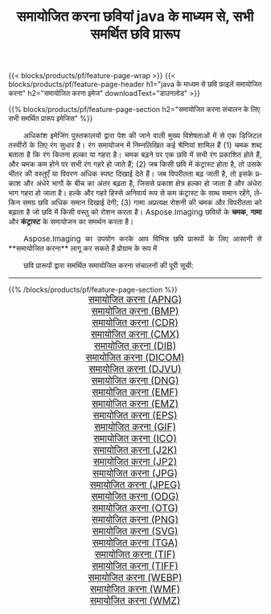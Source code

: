 ﻿---
title: समायोजित करना छवियां java के माध्यम से, सभी समर्थित छवि प्रारूप 
weight: 3920
url: /hi/java/adjust/ 
lang: hi
langdirlevel: 2
locales: zh-hans,ja,it,ru,de,es,fr,nl,id,lt,pl,pt,vi,tr,ko,zh-hant,ar,hi,th,sv,cs,uk,he
description: Aspose.Imaging का उपयोग करके आप java के माध्यम से आसानी से समायोजित करना चित्र बना सकते हैं
---

{{< blocks/products/pf/feature-page-wrap >}}
{{< blocks/products/pf/feature-page-header h1="java के माध्यम से छवि फ़ाइलें समायोजित करना" h2="समायोजित करना इमेज" downloadText="डाउनलोड" >}}


{{% blocks/products/pf/feature-page-section  h2="समायोजित करना संचालन के लिए सभी समर्थित प्रारूप इमेजिस" %}}
<p align="justify" style="text-indent:2em;font-size:15px;">
अधिकांश इमेजिंग पुस्तकालयों द्वारा पेश की जाने वाली मुख्य विशेषताओं में से एक डिजिटल तस्वीरों के लिए रंग सुधार है। रंग समायोजन में निम्नलिखित कई श्रेणियां शामिल हैं (1) चमक शब्द बताता है कि रंग कितना हल्का या गहरा है। चमक बढ़ने पर एक छवि में सभी रंग प्रकाशित होते हैं, और चमक कम होने पर सभी रंग गहरे हो जाते हैं; (2) जब किसी छवि में कंट्रास्ट होता है, तो उसके भीतर की वस्तुएँ या विवरण अधिक स्पष्ट दिखाई देते हैं। जब विपरीतता बढ़ जाती है, तो इसके प्रकाश और अंधेरे भागों के बीच का अंतर बढ़ता है, जिससे प्रकाश क्षेत्र हल्का हो जाता है और अंधेरा भाग गहरा हो जाता है। हल्के और गहरे हिस्से अनिवार्य रूप से कम कंट्रास्ट के साथ समान रहेंगे, लेकिन समग्र छवि अधिक समान दिखाई देगी; (3) गामा अप्रत्यक्ष रोशनी की चमक और विपरीतता को बढ़ाता है जो छवि में किसी वस्तु को रोशन करता है। Aspose.Imaging छवियों के <b>चमक</b>, <b>गामा</b> और <b>कंट्रास्ट</b> के समायोजन का समर्थन करता है।
</p>
<p align="justify" style="text-indent:2em;font-size:15px;">
Aspose.Imaging का उपयोग करके आप विभिन्न छवि प्रारूपों के लिए आसानी से **समायोजित करना** लागू कर सकते हैं प्रोग्राम के रूप में
</p>
<p align="justify" style="text-indent:2em;font-size:15px;">
छवि प्रारूपों द्वारा समर्थित समायोजित करना संचालनों की पूरी सूची:
</p>
<hr/>
{{% /blocks/products/pf/feature-page-section %}}
<div class="container-fluid productfamilypage bg-gray">
    <div class="convertypes bg-gray agp-content section">
        <div class="container">
		<div class="row other-converters" style="gap: 10px;font-size: 19px;text-align:center;">
		    <div class='col-md-2 other-converter remove-lp remove-rp'><a href="/imaging/hi/java/adjust/apng/" style="padding:15px;">समायोजित करना (APNG)</a></div><div class='col-md-2 other-converter remove-lp remove-rp'><a href="/imaging/hi/java/adjust/bmp/" style="padding:15px;">समायोजित करना (BMP)</a></div><div class='col-md-2 other-converter remove-lp remove-rp'><a href="/imaging/hi/java/adjust/cdr/" style="padding:15px;">समायोजित करना (CDR)</a></div><div class='col-md-2 other-converter remove-lp remove-rp'><a href="/imaging/hi/java/adjust/cmx/" style="padding:15px;">समायोजित करना (CMX)</a></div><div class='col-md-2 other-converter remove-lp remove-rp'><a href="/imaging/hi/java/adjust/dib/" style="padding:15px;">समायोजित करना (DIB)</a></div><div class='col-md-2 other-converter remove-lp remove-rp'><a href="/imaging/hi/java/adjust/dicom/" style="padding:15px;">समायोजित करना (DICOM)</a></div><div class='col-md-2 other-converter remove-lp remove-rp'><a href="/imaging/hi/java/adjust/djvu/" style="padding:15px;">समायोजित करना (DJVU)</a></div><div class='col-md-2 other-converter remove-lp remove-rp'><a href="/imaging/hi/java/adjust/dng/" style="padding:15px;">समायोजित करना (DNG)</a></div><div class='col-md-2 other-converter remove-lp remove-rp'><a href="/imaging/hi/java/adjust/emf/" style="padding:15px;">समायोजित करना (EMF)</a></div><div class='col-md-2 other-converter remove-lp remove-rp'><a href="/imaging/hi/java/adjust/emz/" style="padding:15px;">समायोजित करना (EMZ)</a></div><div class='col-md-2 other-converter remove-lp remove-rp'><a href="/imaging/hi/java/adjust/eps/" style="padding:15px;">समायोजित करना (EPS)</a></div><div class='col-md-2 other-converter remove-lp remove-rp'><a href="/imaging/hi/java/adjust/gif/" style="padding:15px;">समायोजित करना (GIF)</a></div><div class='col-md-2 other-converter remove-lp remove-rp'><a href="/imaging/hi/java/adjust/ico/" style="padding:15px;">समायोजित करना (ICO)</a></div><div class='col-md-2 other-converter remove-lp remove-rp'><a href="/imaging/hi/java/adjust/j2k/" style="padding:15px;">समायोजित करना (J2K)</a></div><div class='col-md-2 other-converter remove-lp remove-rp'><a href="/imaging/hi/java/adjust/jp2/" style="padding:15px;">समायोजित करना (JP2)</a></div><div class='col-md-2 other-converter remove-lp remove-rp'><a href="/imaging/hi/java/adjust/jpg/" style="padding:15px;">समायोजित करना (JPG)</a></div><div class='col-md-2 other-converter remove-lp remove-rp'><a href="/imaging/hi/java/adjust/jpeg/" style="padding:15px;">समायोजित करना (JPEG)</a></div><div class='col-md-2 other-converter remove-lp remove-rp'><a href="/imaging/hi/java/adjust/odg/" style="padding:15px;">समायोजित करना (ODG)</a></div><div class='col-md-2 other-converter remove-lp remove-rp'><a href="/imaging/hi/java/adjust/otg/" style="padding:15px;">समायोजित करना (OTG)</a></div><div class='col-md-2 other-converter remove-lp remove-rp'><a href="/imaging/hi/java/adjust/png/" style="padding:15px;">समायोजित करना (PNG)</a></div><div class='col-md-2 other-converter remove-lp remove-rp'><a href="/imaging/hi/java/adjust/svg/" style="padding:15px;">समायोजित करना (SVG)</a></div><div class='col-md-2 other-converter remove-lp remove-rp'><a href="/imaging/hi/java/adjust/tga/" style="padding:15px;">समायोजित करना (TGA)</a></div><div class='col-md-2 other-converter remove-lp remove-rp'><a href="/imaging/hi/java/adjust/tif/" style="padding:15px;">समायोजित करना (TIF)</a></div><div class='col-md-2 other-converter remove-lp remove-rp'><a href="/imaging/hi/java/adjust/tiff/" style="padding:15px;">समायोजित करना (TIFF)</a></div><div class='col-md-2 other-converter remove-lp remove-rp'><a href="/imaging/hi/java/adjust/webp/" style="padding:15px;">समायोजित करना (WEBP)</a></div><div class='col-md-2 other-converter remove-lp remove-rp'><a href="/imaging/hi/java/adjust/wmf/" style="padding:15px;">समायोजित करना (WMF)</a></div><div class='col-md-2 other-converter remove-lp remove-rp'><a href="/imaging/hi/java/adjust/wmz/" style="padding:15px;">समायोजित करना (WMZ)</a></div>
                </div>
        </div>
    </div>
</div>
<br/>
